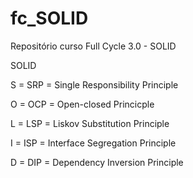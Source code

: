 # fc_SOLID
Repositório curso Full Cycle 3.0 - SOLID

SOLID

S = SRP = Single Responsibility Principle

O = OCP = Open-closed Princicple

L = LSP = Liskov Substitution Principle

I = ISP = Interface Segregation Principle

D = DIP = Dependency Inversion Principle

